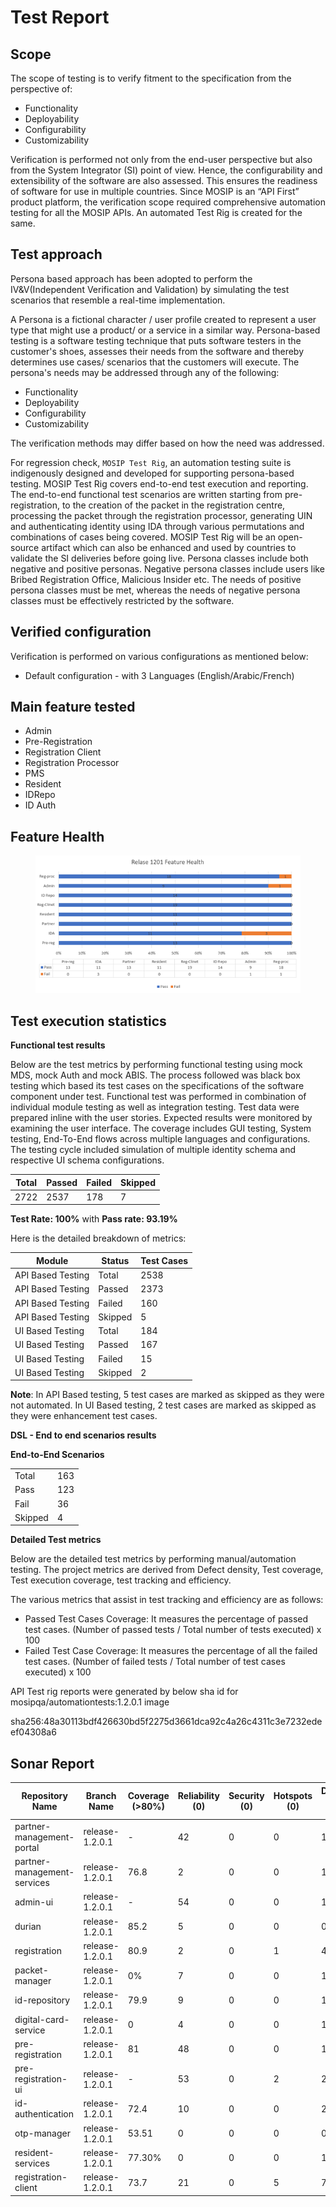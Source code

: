 # Test Report

## Scope

The scope of testing is to verify fitment to the specification from the perspective of:

* Functionality
* Deployability
* Configurability
* Customizability

Verification is performed not only from the end-user perspective but also from the System Integrator (SI) point of view. Hence, the configurability and extensibility of the software are also assessed. This ensures the readiness of software for use in multiple countries. Since MOSIP is an “API First” product platform, the verification scope required comprehensive automation testing for all the MOSIP APIs. An automated Test Rig is created for the same.

## Test approach

Persona based approach has been adopted to perform the IV\&V(Independent Verification and Validation) by simulating the test scenarios that resemble a real-time implementation.

A Persona is a fictional character / user profile created to represent a user type that might use a product/ or a service in a similar way. Persona-based testing is a software testing technique that puts software testers in the customer's shoes, assesses their needs from the software and thereby determines use cases/ scenarios that the customers will execute. The persona's needs may be addressed through any of the following:

* Functionality
* Deployability
* Configurability
* Customizability

The verification methods may differ based on how the need was addressed.

For regression check, `MOSIP Test Rig`, an automation testing suite is indigenously designed and developed for supporting persona-based testing. MOSIP Test Rig covers end-to-end test execution and reporting. The end-to-end functional test scenarios are written starting from pre-registration, to the creation of the packet in the registration centre, processing the packet through the registration processor, generating UIN and authenticating identity using IDA through various permutations and combinations of cases being covered. MOSIP Test Rig will be an open-source artifact which can also be enhanced and used by countries to validate the SI deliveries before going live. Persona classes include both negative and positive personas. Negative persona classes include users like Bribed Registration Office, Malicious Insider etc. The needs of positive persona classes must be met, whereas the needs of negative persona classes must be effectively restricted by the software.

## Verified configuration

Verification is performed on various configurations as mentioned below:

* Default configuration - with 3 Languages (English/Arabic/French)

## Main feature tested

* Admin
* Pre-Registration
* Registration Client
* Registration Processor
* PMS
* Resident
* IDRepo
* ID Auth

## Feature Health

<figure><img src="../../.gitbook/assets/feature Health.png" alt=""><figcaption></figcaption></figure>

## Test execution statistics

**Functional test results**

Below are the test metrics by performing functional testing using mock MDS, mock Auth and mock ABIS. The process followed was black box testing which based its test cases on the specifications of the software component under test. Functional test was performed in combination of individual module testing as well as integration testing. Test data were prepared inline with the user stories. Expected results were monitored by examining the user interface. The coverage includes GUI testing, System testing, End-To-End flows across multiple languages and configurations. The testing cycle included simulation of multiple identity schema and respective UI schema configurations.

| Total | Passed | Failed | Skipped |
| ----- | ------ | ------ | ------- |
| 2722  | 2537   | 178    | 7       |

**Test Rate: 100%** with **Pass rate: 93.19%**

Here is the detailed breakdown of metrics:

|   Module          |  Status | Test Cases |
| ----------------- | ------- | ---------- |
| API Based Testing | Total   | 2538       |
| API Based Testing | Passed  | 2373       |
| API Based Testing | Failed  | 160        |
| API Based Testing | Skipped | 5          |
| UI Based Testing  | Total   | 184        |
| UI Based Testing  | Passed  | 167        |
| UI Based Testing  | Failed  | 15         |
| UI Based Testing  | Skipped | 2          |

**Note**: In API Based testing, 5 test cases are marked as skipped as they were not automated. In UI Based testing, 2 test cases are marked as skipped as they were enhancement test cases.

**DSL - End to end scenarios results**

**End-to-End Scenarios**

|         |     |
| ------- | --- |
| Total   | 163 |
| Pass    | 123 |
| Fail    | 36  |
| Skipped | 4   |

**Detailed Test metrics**

Below are the detailed test metrics by performing manual/automation testing. The project metrics are derived from Defect density, Test coverage, Test execution coverage, test tracking and efficiency.

The various metrics that assist in test tracking and efficiency are as follows:

* Passed Test Cases Coverage: It measures the percentage of passed test cases. (Number of passed tests / Total number of tests executed) x 100
* Failed Test Case Coverage: It measures the percentage of all the failed test cases. (Number of failed tests / Total number of test cases executed) x 100

API Test rig reports were generated by below sha id for mosipqa/automationtests:1.2.0.1 image

sha256:48a30113bdf426630bd5f2275d3661dca92c4a26c4311c3e7232edeef04308a6

## Sonar Report

| Repository Name             | Branch Name     | Coverage (>80%) | Reliability (0) | Security (0) | Hotspots (0) | Duplications (Less than 3%) |
| --------------------------- | --------------- | --------------- | --------------- | ------------ | ------------ | --------------------------- |
| partner-management-portal   | release-1.2.0.1 | -               | 42              | 0            | 0            | 11.7                        |
| partner-management-services | release-1.2.0.1 | 76.8            | 2               | 0            | 0            | 11.7                        |
| admin-ui                    | release-1.2.0.1 | -               | 54              | 0            | 0            | 18.2                        |
| durian                      | release-1.2.0.1 | 85.2            | 5               | 0            | 0            | 0.0 %                       |
| registration                | release-1.2.0.1 | 80.9            | 2               | 0            | 1            | 4.6                         |
| packet-manager              | release-1.2.0.1 | 0%              | 7               | 0            | 0            | 1.2                         |
| id-repository               | release-1.2.0.1 | 79.9            | 9               | 0            | 0            | 1.80%                       |
| digital-card-service        | release-1.2.0.1 | 0               | 4               | 0            | 0            | 1.4                         |
| pre-registration            | release-1.2.0.1 | 81              | 48              | 0            | 0            | 1.9                         |
| pre-registration-ui         | release-1.2.0.1 | -               | 53              | 0            | 2            | 2.9                         |
| id-authentication           | release-1.2.0.1 | 72.4            | 10              | 0            | 0            | 2.2                         |
| otp-manager                 | release-1.2.0.1 | 53.51           | 0               | 0            | 0            | 0.0 %                       |
| resident-services           | release-1.2.0.1 | 77.30%          | 0               | 0            | 0            | 1.30%                       |
| registration-client         | release-1.2.0.1 | 73.7            | 21              | 0            | 5            | 7.5                         |
